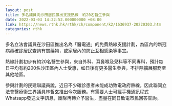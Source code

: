 ```yaml
---
layout: post
title: 多名議員向沙田居民推出支援熱線　約20名醫生參與
date: 2022-03-03 14:22:52.000000000 +08:00
link: https://news.rthk.hk/rthk/ch/component/k2/1636937-20220303.htm
categories: rthk
---
```


多名立法會議員在沙田區推出名為「醫電通」的免費熱線支援計劃，為區內的新冠病毒確診居民查詢有關藥物，或家居內的防止互相感染等事宜。

熱線計劃初步有約20名醫生參與，來自外科、耳鼻喉及兒科等不同專科，預計每日平均有約200名沙田區內人士受惠，如日後有更多醫生參與，不排除擴展服務至其他地區。

參與計劃的民建聯議員說，近日不少確診患者未能成功致電政府熱線，因此聯同立法會醫療衞生界議員林哲玄推出今次服務。有需要人士可經手機通訊程式Whatsapp發送文字訊息，團隊再轉介予醫生，盡量在同日致電市民回答查詢。
